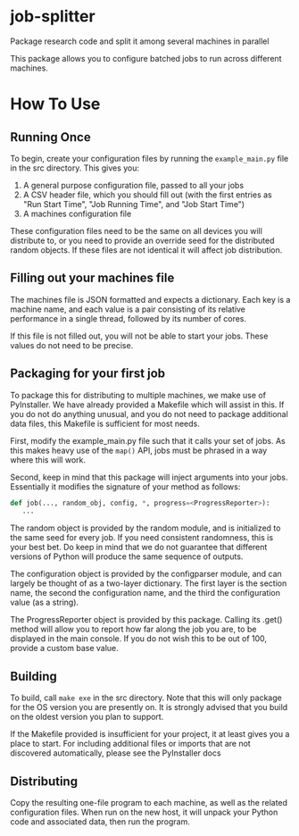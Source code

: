 # job-splitter
Package research code and split it among several machines in parallel

This package allows you to configure batched jobs to run across different machines.

# How To Use

## Running Once

To begin, create your configuration files by running the `example_main.py` file in the src directory. This gives you:

1. A general purpose configuration file, passed to all your jobs
2. A CSV header file, which you should fill out (with the first entries as "Run Start Time", "Job Running Time", and "Job Start Time")
3. A machines configuration file

These configuration files need to be the same on all devices you will distribute to, or you need to provide an override seed for the distributed random objects. If these files are not identical it will affect job distribution.

## Filling out your machines file

The machines file is JSON formatted and expects a dictionary. Each key is a machine name, and each value is a pair consisting of its relative performance in a single thread, followed by its number of cores.

If this file is not filled out, you will not be able to start your jobs. These values do not need to be precise.

## Packaging for your first job

To package this for distributing to multiple machines, we make use of PyInstaller. We have already provided a Makefile which will assist in this. If you do not do anything unusual, and you do not need to package additional data files, this Makefile is sufficient for most needs.

First, modify the example_main.py file such that it calls your set of jobs. As this makes heavy use of the `map()` API, jobs must be phrased in a way where this will work.

Second, keep in mind that this package will inject arguments into your jobs. Essentially it modifies the signature of your method as follows:

```python
def job(..., random_obj, config, *, progress=<ProgressReporter>):
   ...
```

The random object is provided by the random module, and is initialized to the same seed for every job. If you need consistent randomness, this is your best bet. Do keep in mind that we do not guarantee that different versions of Python will produce the same sequence of outputs.

The configuration object is provided by the configparser module, and can largely be thought of as a two-layer dictionary. The first layer is the section name, the second the configuration name, and the third the configuration value (as a string).

The ProgressReporter object is provided by this package. Calling its .get() method will allow you to report how far along the job you are, to be displayed in the main console. If you do not wish this to be out of 100, provide a custom base value.

## Building

To build, call `make exe` in the src directory. Note that this will only package for the OS version you are presently on. It is strongly advised that you build on the oldest version you plan to support.

If the Makefile provided is insufficient for your project, it at least gives you a place to start. For including additional files or imports that are not discovered automatically, please see the PyInstaller docs

## Distributing

Copy the resulting one-file program to each machine, as well as the related configuration files. When run on the new host, it will unpack your Python code and associated data, then run the program.
